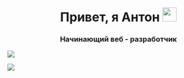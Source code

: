 <h1 align="center">Привет, я Антон 
<img src="https://github.com/blackcater/blackcater/raw/main/images/Hi.gif" height="32"/></h1>
<h3 align="center">Начинающий веб - разработчик</h3>

![](https://github-profile-summary-cards.vercel.app/api/cards/profile-details?username=asdafafs&theme=darcula)

![](https://github-profile-summary-cards.vercel.app/api/cards/most-commit-language?username=asdafafs&theme=darcula)

  
